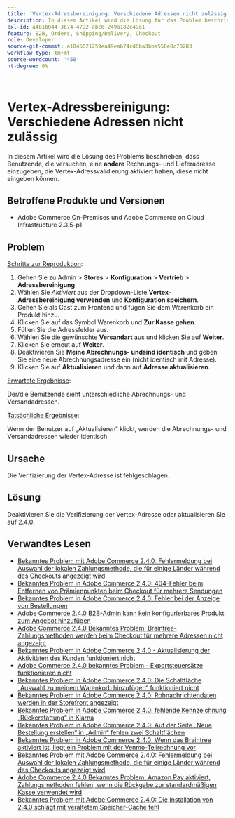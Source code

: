 ```yaml
---
title: 'Vertex-Adressbereinigung: Verschiedene Adressen nicht zulässig'
description: In diesem Artikel wird die Lösung für das Problem beschrieben, dass Benutzende, die versuchen, eine **andere** Rechnungs- und Lieferadresse einzugeben, die Vertex-Adressvalidierung aktiviert haben, diese nicht von der Storefront eingeben lassen.
exl-id: a481b044-3b74-4792-abc6-249a182c49e1
feature: B2B, Orders, Shipping/Delivery, Checkout
role: Developer
source-git-commit: a1046621259ea49eab74cd6ba3bba550e0c70283
workflow-type: tm+mt
source-wordcount: '450'
ht-degree: 0%

---
```


# Vertex-Adressbereinigung: Verschiedene Adressen nicht zulässig

In diesem Artikel wird die Lösung des Problems beschrieben, dass Benutzende, die versuchen, eine **andere** Rechnungs- und Lieferadresse einzugeben, die Vertex-Adressvalidierung aktiviert haben, diese nicht eingeben können.

## Betroffene Produkte und Versionen

* Adobe Commerce On-Premises und Adobe Commerce on Cloud Infrastructure 2.3.5-p1

## Problem

<u>Schritte zur Reproduktion</u>:

1. Gehen Sie zu Admin > **Stores** > **Konfiguration** > **Vertrieb** > **Adressbereinigung**.
1. Wählen Sie *Aktiviert* aus der Dropdown-Liste **Vertex-Adressbereinigung verwenden** und **Konfiguration speichern**.
1. Gehen Sie als Gast zum Frontend und fügen Sie dem Warenkorb ein Produkt hinzu.
1. Klicken Sie auf das Symbol Warenkorb und **Zur Kasse gehen**.
1. Füllen Sie die Adressfelder aus.
1. Wählen Sie die gewünschte **Versandart** aus und klicken Sie auf **Weiter**.
1. Klicken Sie erneut auf **Weiter**.
1. Deaktivieren Sie **Meine Abrechnungs- und**&#x200B;**sind identisch** und geben Sie eine neue Abrechnungsadresse ein (nicht identisch mit Adresse).
1. Klicken Sie auf **Aktualisieren** und dann auf **Adresse aktualisieren**.

<u>Erwartete Ergebnisse</u>:

Der/die Benutzende sieht unterschiedliche Abrechnungs- und Versandadressen.

<u>Tatsächliche Ergebnisse</u>:

Wenn der Benutzer auf „Aktualisieren“ klickt, werden die Abrechnungs- und Versandadressen wieder identisch.

## Ursache

Die Verifizierung der Vertex-Adresse ist fehlgeschlagen.

## Lösung

Deaktivieren Sie die Verifizierung der Vertex-Adresse oder aktualisieren Sie auf 2.4.0.

## Verwandtes Lesen

* [Bekanntes Problem mit Adobe Commerce 2.4.0: Fehlermeldung bei Auswahl der lokalen Zahlungsmethode, die für einige Länder während des Checkouts angezeigt wird](/help/troubleshooting/payments/magento-2-4-0-checkout-error-selecting-local-payments.md)
* [Bekanntes Problem in Adobe Commerce 2.4.0: 404-Fehler beim Entfernen von Prämienpunkten beim Checkout für mehrere Sendungen](/help/troubleshooting/storefront/magento-2-4-0-404-error-removing-rewards-points-on-multi-shipping-checkout.md)
* [Bekanntes Problem in Adobe Commerce 2.4.0: Fehler bei der Anzeige von Bestellungen](/help/troubleshooting/storefront/magento-2-4-0-known-issue-orders-display-error.md)
* [Adobe Commerce 2.4.0 B2B-Admin kann kein konfigurierbares Produkt zum Angebot hinzufügen](/help/troubleshooting/miscellaneous/magento-2-4-0-b2b-admin-can-t-add-configurable-product-to-quote.md)
* [Adobe Commerce 2.4.0 Bekanntes Problem: Braintree-Zahlungsmethoden werden beim Checkout für mehrere Adressen nicht angezeigt](/help/troubleshooting/payments/magento-2-4-0-braintree-not-in-multiple-addresses-checkout.md)
* [Bekanntes Problem in Adobe Commerce 2.4.0 - Aktualisierung der Aktivitäten des Kunden funktioniert nicht](/help/troubleshooting/miscellaneous/magento-2-4-0-refresh-on-customer-activities-does-not-work.md)
* [Adobe Commerce 2.4.0 bekanntes Problem - Exportsteuersätze funktionieren nicht](/help/troubleshooting/miscellaneous/magento-2-4-0-known-issue-export-tax-rates-does-not-work.md)
* [Bekanntes Problem in Adobe Commerce 2.4.0: Die Schaltfläche „Auswahl zu meinem Warenkorb hinzufügen“ funktioniert nicht](/help/troubleshooting/miscellaneous/magento-2-4-0-add-selections-to-my-cart-does-not-work.md)
* [Bekanntes Problem in Adobe Commerce 2.4.0: Rohnachrichtendaten werden in der Storefront angezeigt](/help/troubleshooting/storefront/magento-2-4-0-issue-storefront-raw-message-data-display.md)
* [Bekanntes Problem in Adobe Commerce 2.4.0: fehlende Kennzeichnung „Rückerstattung“ in Klarna](/help/troubleshooting/payments/magento-2-4-0-known-issue-missing-refund-label-in-klarna.md)
* [Bekanntes Problem in Adobe Commerce 2.4.0: Auf der Seite „Neue Bestellung erstellen“ in „Admin“ fehlen zwei Schaltflächen](/help/troubleshooting/miscellaneous/magento-2-4-0-known-issue-create-new-order-buttons-missing.md)
* [Bekanntes Problem in Adobe Commerce 2.4.0: Wenn das Braintree aktiviert ist, liegt ein Problem mit der Venmo-Teilrechnung vor](/help/troubleshooting/payments/magento-2-4-0-2-4-1-enable-braintree-venmo-partial-invoice-issue.md)
* [Bekanntes Problem mit Adobe Commerce 2.4.0: Fehlermeldung bei Auswahl der lokalen Zahlungsmethode, die für einige Länder während des Checkouts angezeigt wird](/help/troubleshooting/payments/magento-2-4-0-checkout-error-selecting-local-payments.md)
* [Adobe Commerce 2.4.0 Bekanntes Problem: Amazon Pay aktiviert, Zahlungsmethoden fehlen, wenn die Rückgabe zur standardmäßigen Kasse verwendet wird](/help/troubleshooting/payments/magento-2-4-0-known-issue-amazon-pay-no-payment-methods.md)
* [Bekanntes Problem mit Adobe Commerce 2.4.0: Die Installation von 2.4.0 schlägt mit veraltetem Speicher-Cache fehl](/help/troubleshooting/installation-and-upgrade/magento-2-4-0-known-issue-2-4-0-installation-fails-with-outdated-stores-cache.md)
